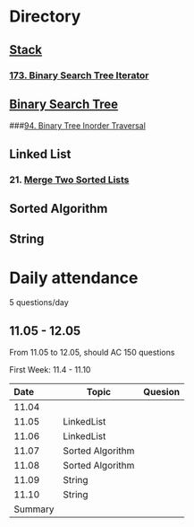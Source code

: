 # Directory



## [Stack](https://github.com/NaishengZhang/leetcode/tree/master/Stack)

### [173. Binary Search Tree Iterator]()



## [Binary Search Tree](https://github.com/NaishengZhang/leetcode/tree/master/Binary%20Search%20Tree/94.%20Binary%20Tree%20Inorder%20Traversal)



###[94. Binary Tree Inorder Traversal](https://github.com/NaishengZhang/leetcode/tree/master/Binary%20Search%20Tree/94.%20Binary%20Tree%20Inorder%20Traversal)



## Linked List

### 21. [Merge Two Sorted Lists]()



## Sorted Algorithm





## String





















# Daily attendance

5 questions/day

## 11.05 - 12.05

From 11.05 to 12.05, should AC 150 questions 

First Week: 11.4 - 11.10

| Date    | Topic            | Quesion |
| :------ | ---------------- | ------- |
| 11.04   |                  |         |
| 11.05   | LinkedList       |         |
| 11.06   | LinkedList       |         |
| 11.07   | Sorted Algorithm |         |
| 11.08   | Sorted Algorithm |         |
| 11.09   | String           |         |
| 11.10   | String           |         |
| Summary |                  |         |

### 

